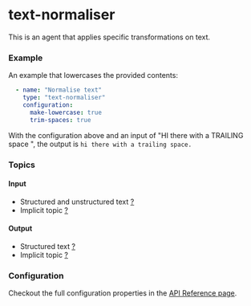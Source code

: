 # text-normaliser

This is an agent that applies specific transformations on text.

### Example

An example that lowercases the provided contents:

```yaml
  - name: "Normalise text"
    type: "text-normaliser"
    configuration:
      make-lowercase: true
      trim-spaces: true
```

With the configuration above and an input of "HI there with a TRAILING space ", the output is `hi there with a trailing space.`

### Topics

#### **Input**

* Structured and unstructured text [?](../agent-messaging.md#implicit-input-and-output-topics)
* Implicit topic [?](../agent-messaging.md#implicit-input-and-output-topics)

#### **Output**

* Structured text [?](../agent-messaging.md#implicit-input-and-output-topics)
* Implicit topic [?](../agent-messaging.md#implicit-input-and-output-topics)

### Configuration

Checkout the full configuration properties in the [API Reference page](../../building-applications/api-reference/agents.md#text-normaliser).